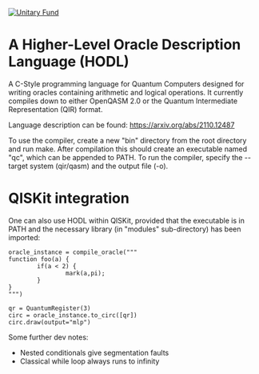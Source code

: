[![Unitary Fund](https://img.shields.io/badge/Supported%20By-UNITARY%20FUND-brightgreen.svg?style=for-the-badge)](http://unitary.fund)

# A Higher-Level Oracle Description Language (HODL)

A C-Style programming language for Quantum Computers designed for writing oracles containing arithmetic and logical operations. It currently compiles down to either OpenQASM 2.0 or the Quantum Intermediate Representation (QIR) format. 

Language description can be found: https://arxiv.org/abs/2110.12487

To use the compiler, create a new "bin" directory from the root directory and run make. After compilation this should create an executable named "qc", which can be appended to PATH. To run the compiler, specify the --target system (qir/qasm) and the output file (-o).

# QISKit integration

One can also use HODL within QISKit, provided that the executable is in PATH and the necessary library (in "modules" sub-directory) has been imported: 

     
    oracle_instance = compile_oracle("""
	function foo(a) {
        	if(a < 2) {
            		mark(a,pi);
        	}
	}
    """)
	
	qr = QuantumRegister(3)
	circ = oracle_instance.to_circ([qr])
	circ.draw(output="mlp")
	



Some further dev notes:

- Nested conditionals give segmentation faults
- Classical while loop always runs to infinity
